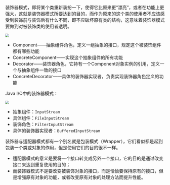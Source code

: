 装饰器模式，即将某个类重新装扮一下，使得它比原来更“漂亮”，或者在功能上更强大，这就是装饰器模式所要达到的目的，而作为原来的这个类的使用者不应该感受到装饰前与装饰后有什么不同，即不应破坏原有类的结构，这意味着装饰器模式要做到对被装饰类的使用者透明。

<img src="https://chua-n.gitee.io/blog-images/notebooks/Java/62.png" style="zoom:67%;" />

- Component——抽象组件角色，定义一组抽象的接口，规定这个被装饰组件都有哪些功能
- ConcreteComponent——实现这个抽象组件的所有功能
- Decorator——装饰器角色，它持有一个Component对象实例的引用，定义一个与抽象组件一致的接口
- ConcreteDecorator——具体的装饰器实现者，负责实现装饰器角色定义的功能

Java I/O中的装饰器模式：

<img src="https://chua-n.gitee.io/blog-images/notebooks/Java/63.png" style="zoom:67%;" />

- 抽象组件：`InputStream`
- 具体组件：`FileInputStream`
- 装饰角色：`FilterInputStream`
- 具体的装饰器实现者：`BufferedInputStream`

装饰器与适配器模式都有一个别名就是包装模式（Wrapper），它们看似都是起到包装一个类或对象的作用，但是使用它们的目的很不一样。

- 适配器模式的意义是要将一个接口转变成另外一个接口，它的目的是通过改变接口来达到重复使用的目的；
- 而装饰器模式不是要改变被装饰对象的接口，而是恰恰要保持原有的接口，但是增强原有对象的功能，或者改变原有对象的处理方法而提升性能。

